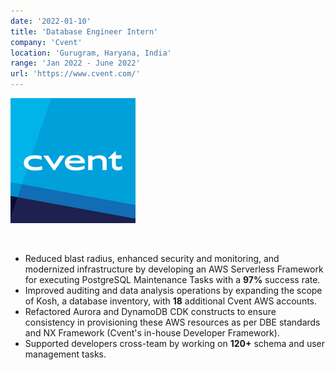 ```yaml
---
date: '2022-01-10'
title: 'Database Engineer Intern'
company: 'Cvent'
location: 'Gurugram, Haryana, India'
range: 'Jan 2022 - June 2022'
url: 'https://www.cvent.com/'
---
```


![Cvent Logo](./cventLogo.png)

<br />

- Reduced blast radius, enhanced security and monitoring, and modernized infrastructure by developing an AWS Serverless Framework for executing PostgreSQL Maintenance Tasks with a **97%** success rate.
- Improved auditing and data analysis operations by expanding the scope of Kosh, a database inventory, with **18** additional Cvent AWS accounts.
- Refactored Aurora and DynamoDB CDK constructs to ensure consistency in provisioning these AWS resources as per DBE standards and NX Framework (Cvent's in-house Developer Framework).
- Supported developers cross-team by working on **120+** schema and user management tasks.
